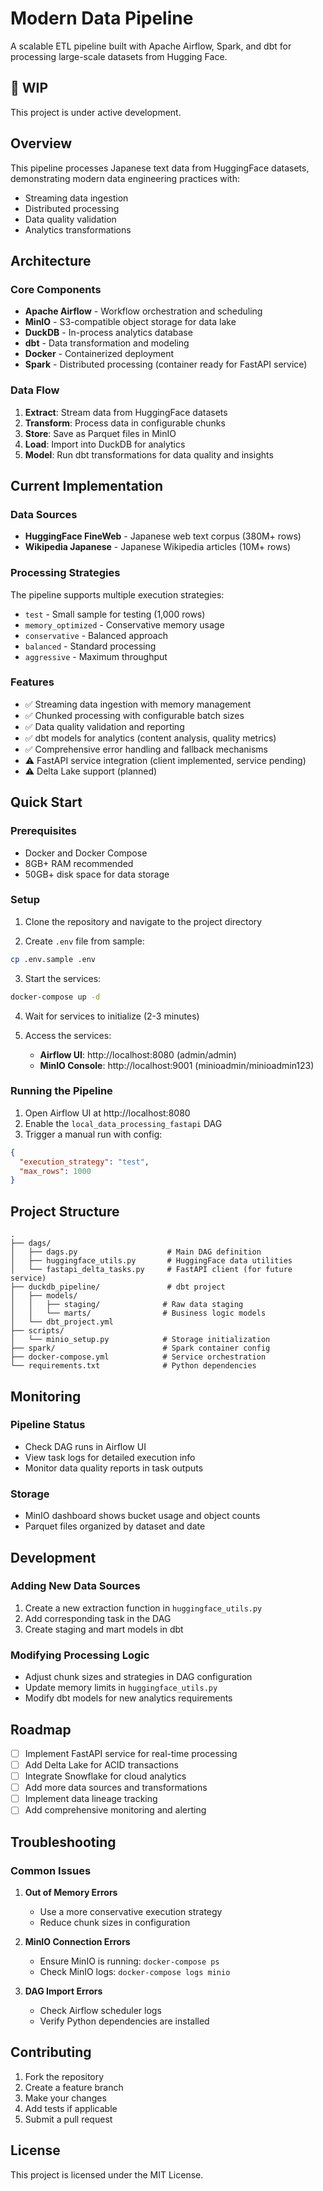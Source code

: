 # Modern Data Pipeline

A scalable ETL pipeline built with Apache Airflow, Spark, and dbt for processing large-scale datasets from Hugging Face.

## 🚧 WIP
This project is under active development.

## Overview
This pipeline processes Japanese text data from HuggingFace datasets, demonstrating modern data engineering practices with:
- Streaming data ingestion
- Distributed processing
- Data quality validation
- Analytics transformations

## Architecture

### Core Components

- **Apache Airflow** - Workflow orchestration and scheduling
- **MinIO** - S3-compatible object storage for data lake
- **DuckDB** - In-process analytics database
- **dbt** - Data transformation and modeling
- **Docker** - Containerized deployment
- **Spark** - Distributed processing (container ready for FastAPI service)

### Data Flow

1. **Extract**: Stream data from HuggingFace datasets
2. **Transform**: Process data in configurable chunks
3. **Store**: Save as Parquet files in MinIO
4. **Load**: Import into DuckDB for analytics
5. **Model**: Run dbt transformations for data quality and insights

## Current Implementation

### Data Sources
- **HuggingFace FineWeb** - Japanese web text corpus (380M+ rows)
- **Wikipedia Japanese** - Japanese Wikipedia articles (10M+ rows)

### Processing Strategies
The pipeline supports multiple execution strategies:
- `test` - Small sample for testing (1,000 rows)
- `memory_optimized` - Conservative memory usage
- `conservative` - Balanced approach
- `balanced` - Standard processing
- `aggressive` - Maximum throughput

### Features
- ✅ Streaming data ingestion with memory management
- ✅ Chunked processing with configurable batch sizes
- ✅ Data quality validation and reporting
- ✅ dbt models for analytics (content analysis, quality metrics)
- ✅ Comprehensive error handling and fallback mechanisms
- ⚠️  FastAPI service integration (client implemented, service pending)
- ⚠️  Delta Lake support (planned)

## Quick Start

### Prerequisites
- Docker and Docker Compose
- 8GB+ RAM recommended
- 50GB+ disk space for data storage

### Setup

1. Clone the repository and navigate to the project directory

2. Create `.env` file from sample:
```bash
cp .env.sample .env
```

3. Start the services:
```bash
docker-compose up -d
```

4. Wait for services to initialize (2-3 minutes)

5. Access the services:
   - **Airflow UI**: http://localhost:8080 (admin/admin)
   - **MinIO Console**: http://localhost:9001 (minioadmin/minioadmin123)

### Running the Pipeline

1. Open Airflow UI at http://localhost:8080
2. Enable the `local_data_processing_fastapi` DAG
3. Trigger a manual run with config:
```json
{
  "execution_strategy": "test",
  "max_rows": 1000
}
```

## Project Structure

```
.
├── dags/
│   ├── dags.py                    # Main DAG definition
│   ├── huggingface_utils.py       # HuggingFace data utilities
│   └── fastapi_delta_tasks.py     # FastAPI client (for future service)
├── duckdb_pipeline/               # dbt project
│   ├── models/
│   │   ├── staging/              # Raw data staging
│   │   └── marts/                # Business logic models
│   └── dbt_project.yml
├── scripts/
│   └── minio_setup.py            # Storage initialization
├── spark/                        # Spark container config
├── docker-compose.yml            # Service orchestration
└── requirements.txt              # Python dependencies
```

## Monitoring

### Pipeline Status
- Check DAG runs in Airflow UI
- View task logs for detailed execution info
- Monitor data quality reports in task outputs

### Storage
- MinIO dashboard shows bucket usage and object counts
- Parquet files organized by dataset and date

## Development

### Adding New Data Sources
1. Create a new extraction function in `huggingface_utils.py`
2. Add corresponding task in the DAG
3. Create staging and mart models in dbt

### Modifying Processing Logic
- Adjust chunk sizes and strategies in DAG configuration
- Update memory limits in `huggingface_utils.py`
- Modify dbt models for new analytics requirements

## Roadmap

- [ ] Implement FastAPI service for real-time processing
- [ ] Add Delta Lake for ACID transactions
- [ ] Integrate Snowflake for cloud analytics
- [ ] Add more data sources and transformations
- [ ] Implement data lineage tracking
- [ ] Add comprehensive monitoring and alerting

## Troubleshooting

### Common Issues

1. **Out of Memory Errors**
   - Use a more conservative execution strategy
   - Reduce chunk sizes in configuration

2. **MinIO Connection Errors**
   - Ensure MinIO is running: `docker-compose ps`
   - Check MinIO logs: `docker-compose logs minio`

3. **DAG Import Errors**
   - Check Airflow scheduler logs
   - Verify Python dependencies are installed

## Contributing

1. Fork the repository
2. Create a feature branch
3. Make your changes
4. Add tests if applicable
5. Submit a pull request

## License

This project is licensed under the MIT License.